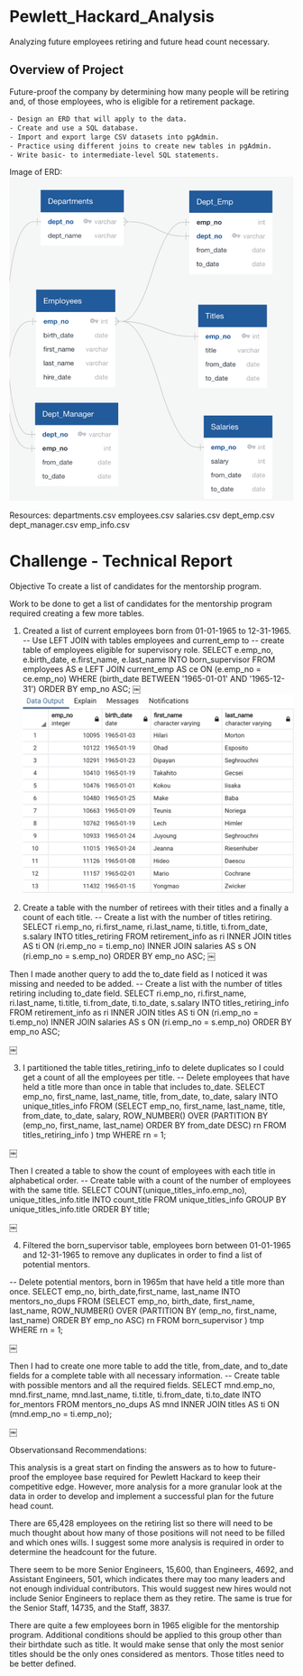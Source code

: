 # Pewlett_Hackard_Analysis
Analyzing future employees retiring and future head count necessary.

## Overview of Project
Future-proof the company by determining how many people will be retiring and, of those employees, who is eligible for a retirement package.

	- Design an ERD that will apply to the data.
	- Create and use a SQL database.
	- Import and export large CSV datasets into pgAdmin.
	- Practice using different joins to create new tables in pgAdmin.
	- Write basic- to intermediate-level SQL statements.

Image of ERD:
![alt text](https://github.com/Al-Huneidi/Pewlett_Hackard_Analysis/blob/master/EmployeeDB.png)

Resources:
departments.csv
employees.csv
salaries.csv
dept_emp.csv
dept_manager.csv
emp_info.csv


# Challenge - Technical Report
	
Objective
To create a list of candidates for the mentorship program.

Work to be done to get a list of candidates for the mentorship program required creating a few more tables.
1. Created a list of current employees born from 01-01-1965 to 12-31-1965.
-- Use LEFT JOIN with tables employees and current_emp to 
-- create table of employees eligible for supervisory role.
SELECT e.emp_no,
	   e.birth_date,
	   e.first_name,
	   e.last_name
INTO born_supervisor 
FROM employees AS e
LEFT JOIN current_emp AS ce
ON (e.emp_no = ce.emp_no)
WHERE (birth_date BETWEEN '1965-01-01' AND '1965-12-31')
ORDER BY emp_no ASC;
￼![alt text](https://github.com/Al-Huneidi/Pewlett_Hackard_Analysis/blob/master/screenshots/born_supervisor.png)

2. Create a table with the number of retirees with their titles and a finally a count of each title.
-- Create a list with the number of titles retiring.
SELECT ri.emp_no,
	   ri.first_name,
	   ri.last_name,
	   ti.title,
	   ti.from_date,
	   s.salary
INTO titles_retiring
FROM retirement_info as ri
INNER JOIN titles AS ti
ON (ri.emp_no = ti.emp_no)
INNER JOIN salaries AS s
ON (ri.emp_no = s.emp_no)
ORDER BY emp_no ASC;
￼

Then I made another query to add the to_date field as I noticed it was missing and needed to be added.
-- Create a list with the number of titles retiring including to_date field.
SELECT ri.emp_no,
	   ri.first_name,
	   ri.last_name,
	   ti.title,
	   ti.from_date,
	   ti.to_date,
	   s.salary
INTO titles_retiring_info
FROM retirement_info as ri
INNER JOIN titles AS ti
ON (ri.emp_no = ti.emp_no)
INNER JOIN salaries AS s
ON (ri.emp_no = s.emp_no)
ORDER BY emp_no ASC;

￼


3. I partitioned the table titles_retiring_info to delete duplicates so I could get a count of all the employees per title.
-- Delete employees that have held a title more than once in table that includes to_date.
SELECT emp_no, first_name, last_name, title, from_date, to_date, salary 
INTO unique_titles_info
FROM
  (SELECT emp_no, first_name, last_name, title, from_date, to_date, salary,
     ROW_NUMBER() OVER 
(PARTITION BY (emp_no, first_name, last_name) ORDER BY from_date DESC) rn
   FROM titles_retiring_info
  ) tmp WHERE rn = 1;

￼

Then I created a table to show the count of employees with each title in alphabetical order.
-- Create table with a count of the number of employees with the same title.
SELECT COUNT(unique_titles_info.emp_no), unique_titles_info.title 
INTO count_title
FROM unique_titles_info
GROUP BY unique_titles_info.title
ORDER BY title;

￼

4. Filtered the born_supervisor table, employees born between 01-01-1965 and 12-31-1965 to remove any duplicates in order to find a list of potential mentors.

-- Delete potential mentors, born in 1965m that have held a title more than once.
SELECT emp_no, birth_date,first_name, last_name 
INTO mentors_no_dups
FROM
  (SELECT emp_no, birth_date, first_name, last_name,
     ROW_NUMBER() OVER 
(PARTITION BY (emp_no, first_name, last_name) ORDER BY emp_no ASC) rn
   FROM born_supervisor
  ) tmp WHERE rn = 1;

￼

Then I had to create one more table to add the title, from_date, and to_date fields for a complete table with all necessary information.
-- Create table with possible mentors and all the required fields.
SELECT mnd.emp_no,
	   mnd.first_name,
	   mnd.last_name,
	   ti.title,
	   ti.from_date,
	   ti.to_date
INTO for_mentors
FROM mentors_no_dups AS mnd
INNER JOIN titles AS ti
ON (mnd.emp_no = ti.emp_no);

￼

Observationsand Recommendations:

This analysis is a great start on finding the answers as to how to future-proof the employee base required for Pewlett Hackard to keep their competitive edge. However, more analysis for a more granular look at the data in order to develop and implement a successful plan for the future head count.

 There are 65,428 employees on the retiring list so there will need to be much thought about how many of those positions will not need to be filled and which ones wills.  I suggest some more analysis is required in order to determine the headcount for the future.


There seem to be more Senior Engineers, 15,600, than Engineers, 4692, and Assistant Engineers, 501, which indicates there may too many leaders and not enough individual contributors.  This would suggest new hires would not include Senior Engineers to replace them as they retire.  The same is true for the Senior Staff, 14735, and the Staff, 3837.


There are quite a few employees born in 1965 eligible for the mentorship program.  Additional conditions should be applied to this group other than their birthdate such as title.  It would make sense that only the most senior titles should be the only ones considered as mentors.  Those titles need to be better defined.


